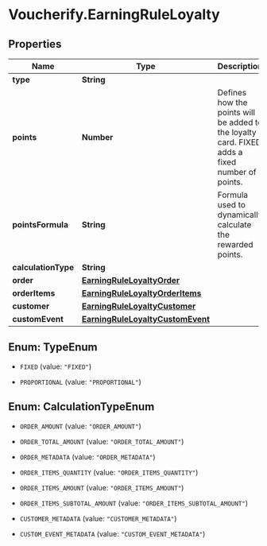 # Voucherify.EarningRuleLoyalty

## Properties

Name | Type | Description | Notes
------------ | ------------- | ------------- | -------------
**type** | **String** |  | [optional] 
**points** | **Number** | Defines how the points will be added to the loyalty card. FIXED adds a fixed number of points. | [optional] 
**pointsFormula** | **String** | Formula used to dynamically calculate the rewarded points. | [optional] 
**calculationType** | **String** |  | [optional] 
**order** | [**EarningRuleLoyaltyOrder**](EarningRuleLoyaltyOrder.md) |  | [optional] 
**orderItems** | [**EarningRuleLoyaltyOrderItems**](EarningRuleLoyaltyOrderItems.md) |  | [optional] 
**customer** | [**EarningRuleLoyaltyCustomer**](EarningRuleLoyaltyCustomer.md) |  | [optional] 
**customEvent** | [**EarningRuleLoyaltyCustomEvent**](EarningRuleLoyaltyCustomEvent.md) |  | [optional] 



## Enum: TypeEnum


* `FIXED` (value: `"FIXED"`)

* `PROPORTIONAL` (value: `"PROPORTIONAL"`)





## Enum: CalculationTypeEnum


* `ORDER_AMOUNT` (value: `"ORDER_AMOUNT"`)

* `ORDER_TOTAL_AMOUNT` (value: `"ORDER_TOTAL_AMOUNT"`)

* `ORDER_METADATA` (value: `"ORDER_METADATA"`)

* `ORDER_ITEMS_QUANTITY` (value: `"ORDER_ITEMS_QUANTITY"`)

* `ORDER_ITEMS_AMOUNT` (value: `"ORDER_ITEMS_AMOUNT"`)

* `ORDER_ITEMS_SUBTOTAL_AMOUNT` (value: `"ORDER_ITEMS_SUBTOTAL_AMOUNT"`)

* `CUSTOMER_METADATA` (value: `"CUSTOMER_METADATA"`)

* `CUSTOM_EVENT_METADATA` (value: `"CUSTOM_EVENT_METADATA"`)




